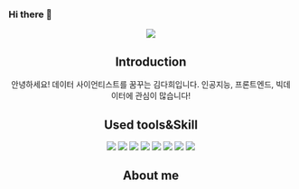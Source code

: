 ### Hi there 👋

<!--
**dahuikim/dahuikim** is a ✨ _special_ ✨ repository because its `README.md` (this file) appears on your GitHub profile.

Here are some ideas to get you started:

- 🔭 I’m currently working on ...
- 🌱 I’m currently learning ...
- 👯 I’m looking to collaborate on ...
- 🤔 I’m looking for help with ...
- 💬 Ask me about ...
- 📫 How to reach me: ...
- 😄 Pronouns: ...
- ⚡ Fun fact: ...
-->

<div align=center>

<img src="https://capsule-render.vercel.app/api?type=waving&color=auto&height=200&section=header&text=Heeda's%20Github&fontSize=90" />

## Introduction
안녕하세요! 데이터 사이언티스트를 꿈꾸는 김다희입니다.
인공지능, 프론트엔드, 빅데이터에 관심이 많습니다! 

## Used tools&Skill
<img src="https://img.shields.io/badge/Python-3776AB?style=for-the-badge&logo=Python&logoColor=white">
<img src="https://img.shields.io/badge/R-276DC3?style=for-the-badge&logo=R&logoColor=white">
<img src="https://img.shields.io/badge/MySQL-4479A1?style=for-the-badge&logo=MySQL&logoColor=white">
<img src="https://img.shields.io/badge/Flutter-02569B?style=for-the-badge&logo=Flutter&logoColor=white">
<img src="https://img.shields.io/badge/AWS-232F3E?style=for-the-badge&logo=AWS&logoColor=white">
<img src="https://img.shields.io/badge/Git-F05032?style=for-the-badge&logo=Git&logoColor=white">
<img src="https://img.shields.io/badge/VSCode-007ACC?style=for-the-badge&logo=VSCode&logoColor=white">
<img src="https://img.shields.io/badge/Django-092E20?style=for-the-badge&logo=Django&logoColor=white">

## About me

</div>

